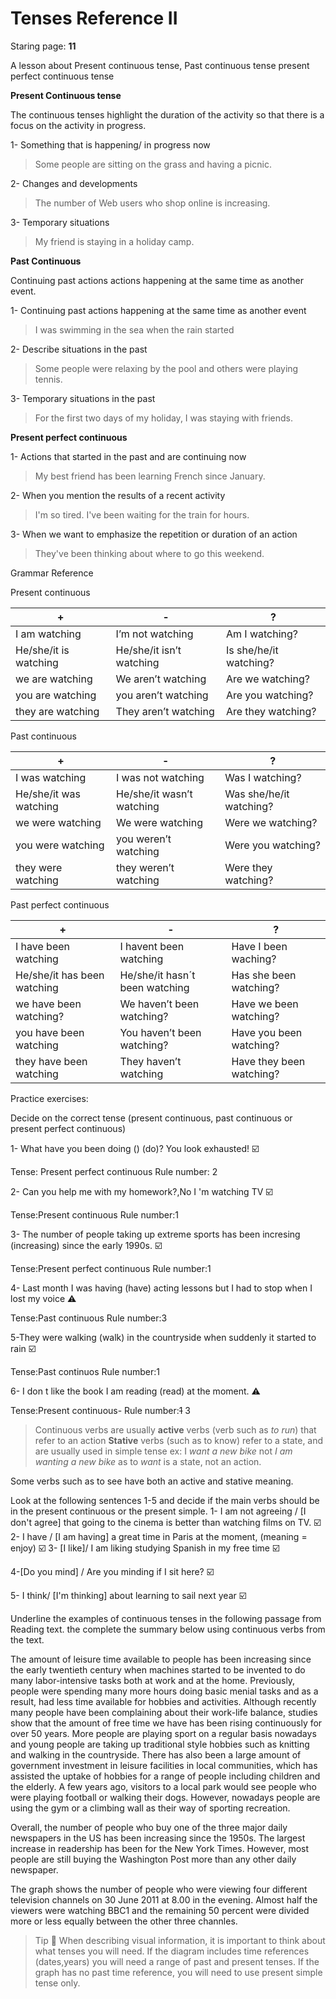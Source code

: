 # Tenses Reference II

Staring page: **11**

A lesson about Present continuous tense, Past continuous tense present perfect continuous tense

**Present Continuous tense**

The continuous tenses highlight the duration of the activity so that there is a focus on the activity in progress.

1- Something that is happening/ in progress now

> Some people are sitting on the grass and having a picnic.
> 

2- Changes and developments

> The number of Web users who shop online is increasing.
> 

3- Temporary situations

> My friend is staying in a holiday camp.
> 

**Past Continuous** 

Continuing past actions actions happening at the same time as another event.

1- Continuing past actions happening at the same time as another event

> I was swimming in the sea when the rain started
> 

2- Describe situations in the past

> Some people were relaxing by the pool and others were playing tennis.
> 

3- Temporary situations in the past

> For the first two days of my holiday, I was staying with friends.
> 

**Present perfect continuous**

1- Actions that started in the past and are continuing now

> My best friend has been learning French since January.
> 

2- When you mention the results of a recent activity

> I'm so tired. I've been waiting for the train for hours.
> 

3- When we want to emphasize the repetition or duration of an action

> They've been thinking about where to go this weekend.
> 

Grammar Reference

Present continuous

| + | - | ? |
| --- | --- | --- |
| I am watching | I’m not watching | Am I watching? |
| He/she/it is watching | He/she/it isn’t watching | Is she/he/it watching? |
| we are watching | We aren’t watching | Are we watching? |
| you are watching | you aren’t watching | Are you watching? |
| they are watching | They aren’t watching | Are they watching? |

Past continuous 

| + | - | ? |
| --- | --- | --- |
| I was watching | I was not watching | Was I watching? |
| He/she/it was watching | He/she/it wasn’t watching | Was she/he/it watching? |
| we were watching | We were watching | Were we watching? |
| you were watching | you weren’t watching | Were you watching? |
| they were watching | they weren’t watching | Were they watching? |

Past perfect continuous

| + | - | ? |
| --- | --- | --- |
| I have been watching | I havent been watching | Have I been waching? |
| He/she/it has been watching | He/she/it hasn´t been watching | Has she been watching? |
| we have been watching? | We haven’t been watching? | Have we been watching? |
| you have been watching | You haven’t been watching? | Have you been watching? |
| they have been watching | They haven’t watching | Have they been watching? |

Practice exercises:

Decide on the correct tense (present continuous, past continuous or present perfect continuous)

1- What have you been doing () (do)? You look exhausted! ☑️

Tense: Present perfect continuous Rule number: 2

2- Can you help me with my homework?,No I 'm watching TV ☑️

Tense:Present continuous Rule number:1

3- The number of people taking up extreme sports has been incresing (increasing) since the early 1990s. ☑️

Tense:Present perfect continuous Rule number:1 

4- Last month I was having (have) acting lessons but I had to stop when I lost my voice ⚠️

Tense:Past continuous Rule number:3

5-They were walking (walk) in the countryside when suddenly it started to rain ☑️

Tense:Past continuos  Rule number:1

6- I don t like the book I am reading (read) at the moment. ⚠️

Tense:Present continuous- Rule number:~~1~~ 3

> Continuous verbs are usually **active** verbs (verb such as *to run*) that refer to an action
**Stative** verbs (such as to know) refer to a state, and are usually used in simple tense ex: I *want a new bike* not *I am wanting a new bike* as to *want* is a state, not an action.
> 

Some verbs such as to see have both an active and stative meaning.

Look at the following sentences 1-5 and decide if the main verbs should be in the present
continuous or the present simple.
1- I am not agreeing / [I don't agree] that going to the cinema is better than watching films on TV. ☑️
2- I have / [I am having] a great time in Paris at the moment, (meaning = enjoy) ☑️
3- [I like]/ I am liking studying Spanish in my free time ☑️

4-[Do you mind] / Are you minding if I sit here? ☑️

5- I think/ [I'm thinking] about learning to sail next year ☑️

Underline the examples of continuous tenses in the following passage from Reading text. the complete the summary below using continuous verbs from the text.

The amount of leisure time available to people has been increasing since the early twentieth century when machines started to be invented to do many labor-intensive tasks both at work and at the home. Previously, people were spending many more hours doing basic menial tasks and as a result, had less time available for hobbies and activities. Although recently many people have been complaining about their work-life balance, studies show that the amount of free time we have has been rising continuously for over 50 years. More people are playing sport on a regular basis nowadays and young people are taking up traditional style hobbies such as knitting and walking in the countryside. There has also been a large amount of government investment in leisure facilities in local communities, which has assisted the uptake of hobbies for a range of people including children and the elderly. A few years ago, visitors to a local park would see people who were playing football or walking their dogs. However, nowadays people are using the gym or a climbing wall as their way of sporting recreation.

Overall, the number of people who buy one of the three major daily newspapers in the US has been increasing since the 1950s. The largest increase in readership has been for the New York Times. However, most people are still buying the Washington Post more than any other daily newspaper.

The graph shows the number of people who were viewing four different television channels on 30 June 2011 at 8.00 in the evening. Almost half the viewers were watching BBC1 and the remaining 50 percent were divided more or less equally between the other three channles.

> Tip 👀 When describing visual information, it is important to think about what tenses you will need. If the diagram includes time references (dates,years) you will need a range of past and present tenses. If the graph has no past time reference, you will need to use present simple tense only.
>